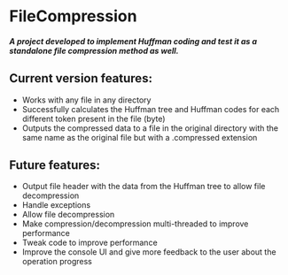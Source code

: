 # FileCompression

##### A project developed to implement Huffman coding and test it as a standalone file compression method as well.

## Current version features:
+ Works with any file in any directory
+ Successfully calculates the Huffman tree and Huffman codes for each different token present in the file (byte)
+ Outputs the compressed data to a file in the original directory with the same name as the original file but with a .compressed extension

## Future features:
+ Output file header with the data from the Huffman tree to allow file decompression
+ Handle exceptions
+ Allow file decompression
+ Make compression/decompression multi-threaded to improve performance
+ Tweak code to improve performance
+ Improve the console UI and give more feedback to the user about the operation progress
